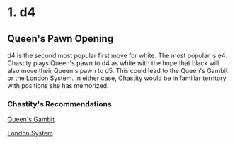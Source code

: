 # 1. d4

## Queen's Pawn Opening

d4 is the second most popular first move for white. The most popular is e4.
Chastity plays Queen's pawn to d4 as white with the hope that black will also move their Queen's pawn to d5. This could lead to the Queen's Gambit or the London System. In either case, Chastity would be in familiar territory with positions she has memorized.

### Chastity's Recommendations

[Queen's Gambit](https://github.com/chastitywhiterose/Chastity-Chess-Chapters/tree/main/Chess/d4/d5/c4)

[London System](https://github.com/chastitywhiterose/Chastity-Chess-Chapters/tree/main/Chess/d4/d5/Bf4)



